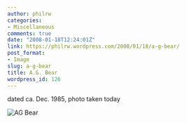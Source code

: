 ```yaml
---
author: philrw
categories:
- Miscellaneous
comments: true
date: "2008-01-18T12:24:01Z"
link: https://philrw.wordpress.com/2008/01/18/a-g-bear/
post_format:
- Image
slug: a-g-bear
title: A.G. Bear
wordpress_id: 126
---
```


dated ca. Dec. 1985, photo taken today

![AG Bear](/images/IMG_0572.jpg)
